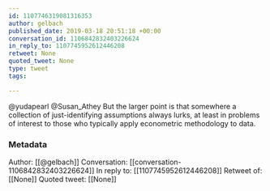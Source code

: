 ```yaml
---
id: 1107746319081316353
author: gelbach
published_date: 2019-03-18 20:51:18 +00:00
conversation_id: 1106842832403226624
in_reply_to: 1107745952612446208
retweet: None
quoted_tweet: None
type: tweet
tags:

---
```


@yudapearl @Susan_Athey But the larger point is that somewhere a collection of just-identifying assumptions always lurks, at least in problems of interest to those who typically apply econometric methodology to data.

### Metadata

Author: [[@gelbach]]
Conversation: [[conversation-1106842832403226624]]
In reply to: [[1107745952612446208]]
Retweet of: [[None]]
Quoted tweet: [[None]]
